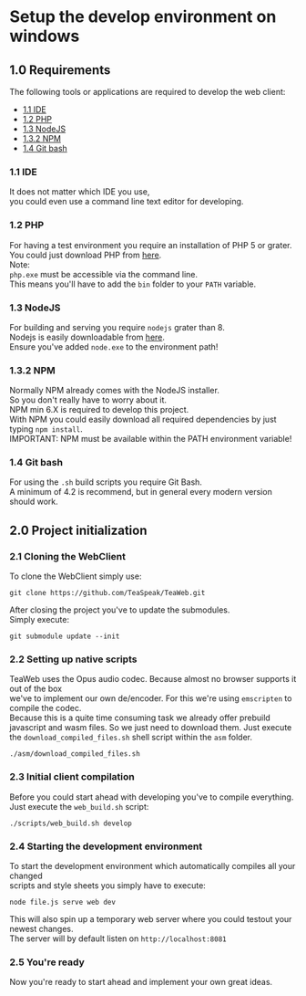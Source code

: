 # Setup the develop environment on windows
## 1.0 Requirements
The following tools or applications are required to develop the web client:
- [1.1 IDE](#11-ide)
- [1.2 PHP](#12-php)
- [1.3 NodeJS](#13-nodejs)
- [1.3.2 NPM](#132-npm)
- [1.4 Git bash](#14-git-bash)

### 1.1 IDE
It does not matter which IDE you use,  
you could even use a command line text editor for developing.

### 1.2 PHP
For having a test environment you require an installation of PHP 5 or grater.  
You could just download PHP from [here](https://windows.php.net/downloads/releases/).  
Note:  
`php.exe` must be accessible via the command line.  
This means you'll have to add the `bin` folder to your `PATH` variable.  

### 1.3 NodeJS  
For building and serving you require `nodejs` grater than 8.  
Nodejs is easily downloadable from [here]().  
Ensure you've added `node.exe` to the environment path!  

### 1.3.2 NPM 
Normally NPM already comes with the NodeJS installer.  
So you don't really have to worry about it.  
NPM min 6.X is required to develop this project.  
With NPM you could easily download all required dependencies by just typing `npm install`.  
IMPORTANT: NPM must be available within the PATH environment variable!  

### 1.4 Git bash
For using the `.sh` build scripts you require Git Bash.  
A minimum of 4.2 is recommend, but in general every modern version should work.  

## 2.0 Project initialization

### 2.1 Cloning the WebClient
To clone the WebClient simply use:  
```shell script
git clone https://github.com/TeaSpeak/TeaWeb.git
```
After closing the project you've to update the submodules.  
Simply execute:  
```shell script
git submodule update --init
```

### 2.2 Setting up native scripts  
TeaWeb uses the Opus audio codec. Because almost no browser supports it out of the box  
we've to implement our own de/encoder. For this we're using `emscripten` to compile the codec.  
Because this is a quite time consuming task we already offer prebuild javascript and wasm files.
So we just need to download them. Just execute the `download_compiled_files.sh` shell script within the `asm` folder.  
```shell script
./asm/download_compiled_files.sh
```

### 2.3 Initial client compilation
Before you could start ahead with developing you've to compile everything.  
Just execute the `web_build.sh` script:
```shell script
./scripts/web_build.sh develop
```

### 2.4 Starting the development environment
To start the development environment which automatically compiles all your changed  
scripts and style sheets you simply have to execute:
```shell script
node file.js serve web dev
```
This will also spin up a temporary web server where you could testout your newest changes.  
The server will by default listen on `http://localhost:8081`  

### 2.5 You're ready
Now you're ready to start ahead and implement your own great ideas.  
